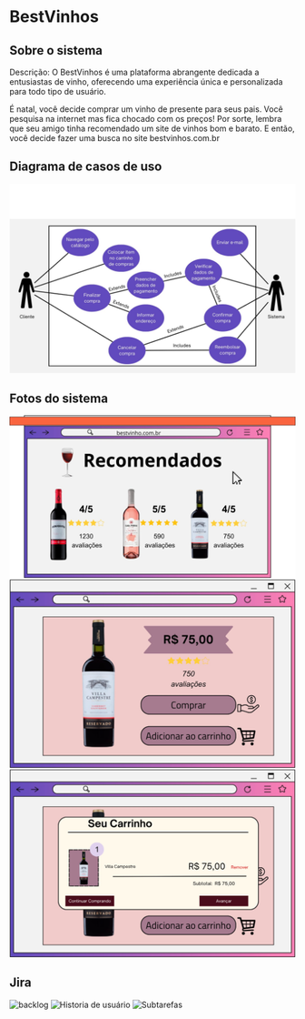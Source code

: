 # BestVinhos

## Sobre o sistema
Descrição: O BestVinhos é uma plataforma abrangente dedicada a entusiastas de vinho, oferecendo uma experiência única e personalizada para todo tipo de usuário.

É natal, você decide comprar um vinho de presente para seus pais. Você pesquisa na internet mas fica chocado com os preços! Por sorte, lembra que seu amigo tinha recomendado um site de vinhos bom e barato. E então, você decide fazer uma busca no site bestvinhos.com.br

## Diagrama de casos de uso
![Casos](./casos.jpeg)

## Fotos do sistema
![Recomendações](./recomendados.jpeg)
![Info](./info.jpeg)
![Carrinho](./carrinho.jpeg)

## Jira
![backlog](./backlog.jpeg)
![Historia de usuário](./cadastro_usuario.jpeg)
![Subtarefas](./subtarefas.jpeg)
